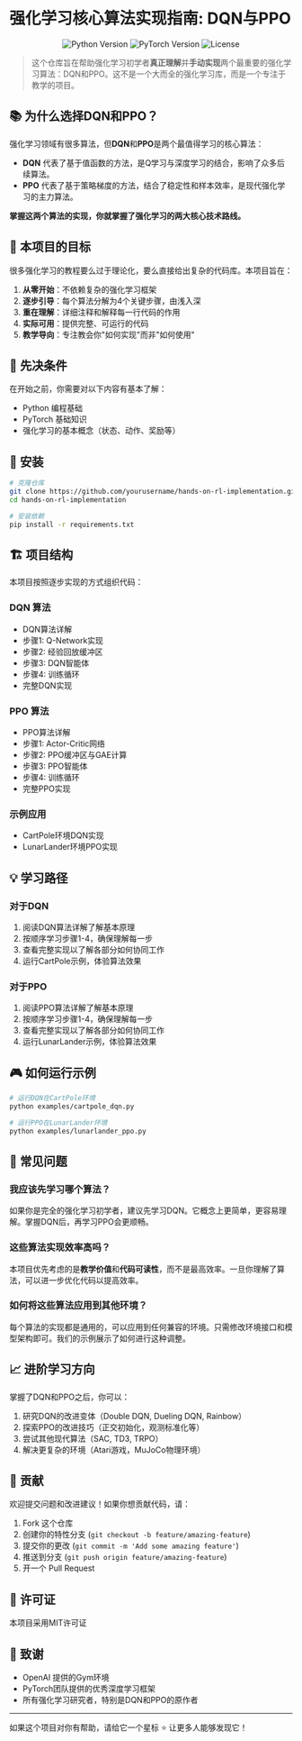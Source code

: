 # 强化学习核心算法实现指南: DQN与PPO

<p align="center">
  <img src="https://img.shields.io/badge/Python-3.7+-blue.svg" alt="Python Version">
  <img src="https://img.shields.io/badge/PyTorch-1.8+-orange.svg" alt="PyTorch Version">
  <img src="https://img.shields.io/badge/License-MIT-green.svg" alt="License">
</p>


> 这个仓库旨在帮助强化学习初学者**真正理解**并**手动实现**两个最重要的强化学习算法：DQN和PPO。这不是一个大而全的强化学习库，而是一个专注于教学的项目。

## 📚 为什么选择DQN和PPO？

强化学习领域有很多算法，但**DQN**和**PPO**是两个最值得学习的核心算法：

- **DQN** 代表了基于值函数的方法，是Q学习与深度学习的结合，影响了众多后续算法。
- **PPO** 代表了基于策略梯度的方法，结合了稳定性和样本效率，是现代强化学习的主力算法。

**掌握这两个算法的实现，你就掌握了强化学习的两大核心技术路线。**

## 🎯 本项目的目标

很多强化学习的教程要么过于理论化，要么直接给出复杂的代码库。本项目旨在：

1. **从零开始**：不依赖复杂的强化学习框架
2. **逐步引导**：每个算法分解为4个关键步骤，由浅入深
3. **重在理解**：详细注释和解释每一行代码的作用
4. **实际可用**：提供完整、可运行的代码
5. **教学导向**：专注教会你"如何实现"而非"如何使用"

## 📝 先决条件

在开始之前，你需要对以下内容有基本了解：

- Python 编程基础
- PyTorch 基础知识
- 强化学习的基本概念（状态、动作、奖励等）

## 🔧 安装

```bash
# 克隆仓库
git clone https://github.com/yourusername/hands-on-rl-implementation.git
cd hands-on-rl-implementation

# 安装依赖
pip install -r requirements.txt
```

## 🏗️ 项目结构

本项目按照逐步实现的方式组织代码：

### DQN 算法

- DQN算法详解
- 步骤1: Q-Network实现
- 步骤2: 经验回放缓冲区
- 步骤3: DQN智能体
- 步骤4: 训练循环
- 完整DQN实现

### PPO 算法

- PPO算法详解
- 步骤1: Actor-Critic网络
- 步骤2: PPO缓冲区与GAE计算
- 步骤3: PPO智能体
- 步骤4: 训练循环
- 完整PPO实现

### 示例应用

- CartPole环境DQN实现
- LunarLander环境PPO实现

## 💡 学习路径

### 对于DQN

1. 阅读DQN算法详解了解基本原理
2. 按顺序学习步骤1-4，确保理解每一步
3. 查看完整实现以了解各部分如何协同工作
4. 运行CartPole示例，体验算法效果

### 对于PPO

1. 阅读PPO算法详解了解基本原理
2. 按顺序学习步骤1-4，确保理解每一步
3. 查看完整实现以了解各部分如何协同工作
4. 运行LunarLander示例，体验算法效果

## 🎮 如何运行示例

```bash
# 运行DQN在CartPole环境
python examples/cartpole_dqn.py

# 运行PPO在LunarLander环境
python examples/lunarlander_ppo.py
```

## 🙋 常见问题

### 我应该先学习哪个算法？

如果你是完全的强化学习初学者，建议先学习DQN。它概念上更简单，更容易理解。掌握DQN后，再学习PPO会更顺畅。

### 这些算法实现效率高吗？

本项目优先考虑的是**教学价值**和**代码可读性**，而不是最高效率。一旦你理解了算法，可以进一步优化代码以提高效率。

### 如何将这些算法应用到其他环境？

每个算法的实现都是通用的，可以应用到任何兼容的环境。只需修改环境接口和模型架构即可。我们的示例展示了如何进行这种调整。

## 📈 进阶学习方向

掌握了DQN和PPO之后，你可以：

1. 研究DQN的改进变体（Double DQN, Dueling DQN, Rainbow）
2. 探索PPO的改进技巧（正交初始化，观测标准化等）
3. 尝试其他现代算法（SAC, TD3, TRPO）
4. 解决更复杂的环境（Atari游戏，MuJoCo物理环境）

## 🤝 贡献

欢迎提交问题和改进建议！如果你想贡献代码，请：

1. Fork 这个仓库
2. 创建你的特性分支 (`git checkout -b feature/amazing-feature`)
3. 提交你的更改 (`git commit -m 'Add some amazing feature'`)
4. 推送到分支 (`git push origin feature/amazing-feature`)
5. 开一个 Pull Request

## 📄 许可证

本项目采用MIT许可证

## 🙏 致谢

- OpenAI 提供的Gym环境
- PyTorch团队提供的优秀深度学习框架
- 所有强化学习研究者，特别是DQN和PPO的原作者

---

如果这个项目对你有帮助，请给它一个星标 ⭐ 让更多人能够发现它！
